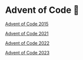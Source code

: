 # Advent of Code 🎄

[Advent of Code 2015](https://adventofcode.com/2015)

[Advent of Code 2021](https://adventofcode.com/2021)

[Advent of Code 2022](https://adventofcode.com/2022)

[Advent of Code 2023](https://adventofcode.com/2023)

